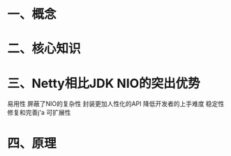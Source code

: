 # 一、概念


# 二、核心知识


# 三、Netty相比JDK NIO的突出优势
易用性
屏蔽了NIO的复杂性
封装更加人性化的API
降低开发者的上手难度
稳定性
修复和完善j'a
可扩展性

# 四、原理
